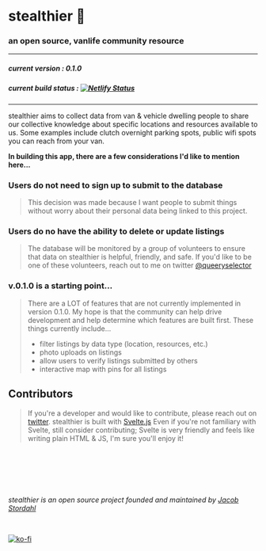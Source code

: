 # stealthier 🚐
### an open source, vanlife community resource

---
##### current version : 0.1.0

##### current build status : [![Netlify Status](https://api.netlify.com/api/v1/badges/b3551d7e-760f-4950-bb73-7f8ade10c2c9/deploy-status)](https://app.netlify.com/sites/stordahl/deploys)
---

stealthier aims to collect data from van & vehicle dwelling people to share our collective knowledge about specific locations and resources available to us. Some examples include clutch overnight parking spots, public wifi spots you can reach from your van. 

**In building this app, there are a few considerations I'd like to mention here...**

### Users do not need to sign up to submit to the database
> This decision was made because I want people to submit things without worry about their personal data being linked to this project.

### Users do no have the ability to delete or update listings
> The database will be monitored by a group of volunteers to ensure that data on stealthier is helpful, friendly, and safe. If you'd like to be one of these volunteers, reach out to me on twitter [@queeryselector](https://twitter.com/queeryselector)

### v.0.1.0 is a starting point...
> There are a LOT of features that are not currently implemented in version 0.1.0. My hope is that the community can help drive development and help determine which features are built first. These things currently include... 
> * filter listings by data type (location, resources, etc.)
> * photo uploads on listings
> * allow users to verify listings submitted by others
> * interactive map with pins for all listings

## Contributors
> If you're a developer and would like to contribute, please reach out on [twitter](https://twitter.com/queeryselector). stealthier is built with [Svelte.js](https://svelte.dev/)
> Even if you're not familiary with Svelte, still consider contributing; Svelte is very friendly and feels like writing plain HTML & JS, I'm sure you'll enjoy it!

&nbsp;

&nbsp;

&nbsp;

*stealthier is an open source project founded and maintained by [Jacob Stordahl](https://jacobstordahl.com)*

&nbsp;

[![ko-fi](https://www.ko-fi.com/img/githubbutton_sm.svg)](https://ko-fi.com/W7W81PO93)
